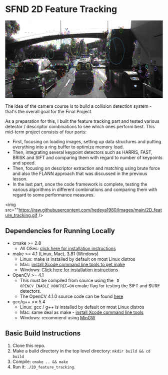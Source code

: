 # SFND 2D Feature Tracking

<img src="images/keypoints.png" width="820" height="248" />

The idea of the camera course is to build a collision detection system - that's the overall goal for the Final Project. 

As a preparation for this, I built the feature tracking part and tested various detector / descriptor combinations to see which ones perform best. This mid-term project consists of four parts:

* First, focusing on loading images, setting up data structures and putting everything into a ring buffer to optimize memory load. 
* Then, integrating several keypoint detectors such as HARRIS, FAST, BRISK and SIFT and comparing them with regard to number of keypoints and speed. 
* Then, focusing on descriptor extraction and matching using brute force and also the FLANN approach that was discussed in the previous lesson. 
* In the last part, once the code framework is complete, testing the various algorithms in different combinations and comparing them with regard to some performance measures. 

<img src=""https://raw.githubusercontent.com/hedeya1980/Images/main/2D_feature_tracking.gif />

## Dependencies for Running Locally
* cmake >= 2.8
  * All OSes: [click here for installation instructions](https://cmake.org/install/)
* make >= 4.1 (Linux, Mac), 3.81 (Windows)
  * Linux: make is installed by default on most Linux distros
  * Mac: [install Xcode command line tools to get make](https://developer.apple.com/xcode/features/)
  * Windows: [Click here for installation instructions](http://gnuwin32.sourceforge.net/packages/make.htm)
* OpenCV >= 4.1
  * This must be compiled from source using the `-D OPENCV_ENABLE_NONFREE=ON` cmake flag for testing the SIFT and SURF detectors.
  * The OpenCV 4.1.0 source code can be found [here](https://github.com/opencv/opencv/tree/4.1.0)
* gcc/g++ >= 5.4
  * Linux: gcc / g++ is installed by default on most Linux distros
  * Mac: same deal as make - [install Xcode command line tools](https://developer.apple.com/xcode/features/)
  * Windows: recommend using [MinGW](http://www.mingw.org/)

## Basic Build Instructions

1. Clone this repo.
2. Make a build directory in the top level directory: `mkdir build && cd build`
3. Compile: `cmake .. && make`
4. Run it: `./2D_feature_tracking`.
